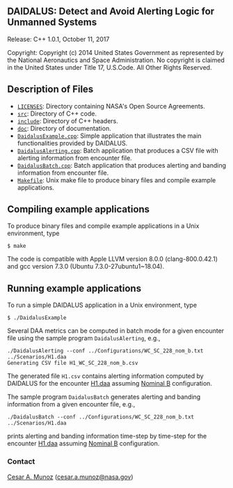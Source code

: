DAIDALUS: Detect and Avoid Alerting Logic for Unmanned Systems
---------------------------------------------------------

Release: C++ 1.0.1, October 11, 2017

Copyright: Copyright (c) 2014 United States Government as represented by 
the National Aeronautics and Space Administration.  No copyright 
is claimed in the United States under Title 17, U.S.Code. All Other 
Rights Reserved.

Description of Files
----------------

* [`LICENSES`](LICENSES): Directory containing NASA's Open Source Agreements.
* [`src`](src): Directory of C++ code.
* [`include`](include): Directory of C++ headers.
* [`doc`](doc): Directory of documentation.
* [`DaidalusExample.cpp`](src/DaidalusExample.cpp): Simple
  application that illustrates the main functionalities provided by DAIDALUS.
* [`DaidalusAlerting.cpp`](src/DaidalusAlerting.cpp): Batch application
  that produces a CSV file with alerting information  from encounter file.
* [`DaidalusBatch.cpp`](src/DaidalusBatch.cpp): Batch application
that produces alerting and banding information from encounter file.
* [`Makefile`](Makefile): Unix make file to produce binary files and compile example
applications.

Compiling example applications
--------------------------

To produce binary files and compile example applications
in a Unix environment, type

```
$ make 
```

The code is compatible with Apple LLVM version 8.0.0
(clang-800.0.42.1) and gcc version 7.3.0 (Ubuntu 7.3.0-27ubuntu1~18.04).

Running example applications
-------------------------

To run a simple DAIDALUS application in a Unix environment, type

```
$ ./DaidalusExample
```

Several DAA metrics can be computed in batch mode for a given
encounter file using the sample
program `DaidalusAlerting`, e.g.,

```
./DaidalusAlerting --conf ../Configurations/WC_SC_228_nom_b.txt ../Scenarios/H1.daa
Generating CSV file H1_WC_SC_228_nom_b.csv
```

The generated file `H1.csv` contains  alerting information computed by DAIDALUS
for the encounter [H1.daa](../Scenarios/H1.daa) assuming [Nominal
B](../Configurations/WC_SC_228_nom_b.txt) configuration.

The sample program `DaidalusBatch` generates alerting and banding
information from a given encounter file, e.g.,

```
./DaidalusBatch --conf ../Configurations/WC_SC_228_nom_b.txt ../Scenarios/H1.daa

```
prints alerting and banding information time-step by time-step for the encounter [H1.daa](../Scenarios/H1.daa) assuming [Nominal
B](../Configurations/WC_SC_228_nom_b.txt) configuration.

### Contact

[Cesar A. Munoz](http://shemesh.larc.nasa.gov/people/cam) (cesar.a.munoz@nasa.gov)
